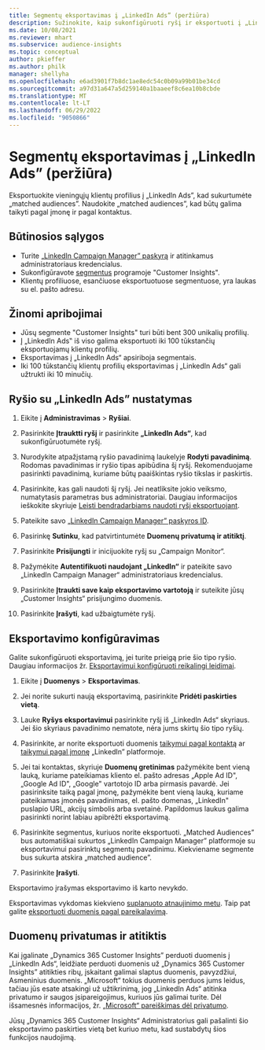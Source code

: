```yaml
---
title: Segmentų eksportavimas į „LinkedIn Ads” (peržiūra)
description: Sužinokite, kaip sukonfigūruoti ryšį ir eksportuoti į „LinkedIn Ads”.
ms.date: 10/08/2021
ms.reviewer: mhart
ms.subservice: audience-insights
ms.topic: conceptual
author: pkieffer
ms.author: philk
manager: shellyha
ms.openlocfilehash: e6ad3901f7b8dc1ae8edc54c0b09a99b01be34cd
ms.sourcegitcommit: a97d31a647a5d259140a1baaeef8c6ea10b8cbde
ms.translationtype: MT
ms.contentlocale: lt-LT
ms.lasthandoff: 06/29/2022
ms.locfileid: "9050866"
---
```

# <a name="export-segments-to-linkedin-ads-preview"></a>Segmentų eksportavimas į „LinkedIn Ads” (peržiūra)

Eksportuokite vieningųjų klientų profilius į „LinkedIn Ads”, kad sukurtumėte „matched audiences”. Naudokite „matched audiences”, kad būtų galima taikyti pagal įmonę ir pagal kontaktus.

## <a name="prerequisites"></a>Būtinosios sąlygos

-   Turite [„LinkedIn Campaign Manager” paskyrą](https://business.linkedin.com/marketing-solutions/ads) ir atitinkamus administratoriaus kredencialus.
-   Sukonfigūravote [segmentus](segments.md) programoje "Customer Insights".
-   Klientų profiliuose, esančiuose eksportuotuose segmentuose, yra laukas su el. pašto adresu.

## <a name="known-limitations"></a>Žinomi apribojimai

- Jūsų segmente "Customer Insights" turi būti bent 300 unikalių profilių. 
- Į „LinkedIn Ads‟ iš viso galima eksportuoti iki 100 tūkstančių eksportuojamų klientų profilių.
- Eksportavimas į „LinkedIn Ads“ apsiriboja segmentais.
- Iki 100 tūkstančių klientų profilių eksportavimas į „LinkedIn Ads“ gali užtrukti iki 10 minučių. 

## <a name="set-up-the-connection-to-linkedin-ads"></a>Ryšio su „LinkedIn Ads” nustatymas

1. Eikite į **Administravimas** > **Ryšiai**.

1. Pasirinkite **Įtrauktti ryšį** ir pasirinkite **„LinkedIn Ads“**, kad sukonfigūruotumėte ryšį.

1. Nurodykite atpažįstamą ryšio pavadinimą laukelyje **Rodyti pavadinimą**. Rodomas pavadinimas ir ryšio tipas apibūdina šį ryšį. Rekomenduojame pasirinkti pavadinimą, kuriame būtų paaiškintas ryšio tikslas ir paskirtis.

1. Pasirinkite, kas gali naudoti šį ryšį. Jei neatliksite jokio veiksmo, numatytasis parametras bus administratoriai. Daugiau informacijos ieškokite skyriuje [Leisti bendradarbiams naudoti ryšį eksportuojant](connections.md#allow-contributors-to-use-a-connection-for-exports).

1. Pateikite savo [„LinkedIn Campaign Manager” paskyros ID](https://www.linkedin.com/help/lms/answer/a424270).

1. Pasirinkę **Sutinku**, kad patvirtintumėte **Duomenų privatumą ir atitiktį**.

1. Pasirinkite **Prisijungti** ir inicijuokite ryšį su „Campaign Monitor“.

1. Pažymėkite **Autentifikuoti naudojant „LinkedIn“** ir pateikite savo „LinkedIn Campaign Manager“ administratoriaus kredencialus.

1. Pasirinkite **Įtraukti save kaip eksportavimo vartotoją** ir suteikite jūsų „Customer Insights“ prisijungimo duomenis.

1. Pasirinkite **Įrašyti**, kad užbaigtumėte ryšį.

## <a name="configure-an-export"></a>Eksportavimo konfigūravimas

Galite sukonfigūruoti eksportavimą, jei turite prieigą prie šio tipo ryšio. Daugiau informacijos žr. [Eksportavimui konfigūruoti reikalingi leidimai](export-destinations.md#set-up-a-new-export).

1. Eikite į **Duomenys** > **Eksportavimas**.

1. Jei norite sukurti naują eksportavimą, pasirinkite **Pridėti paskirties vietą**.

1. Lauke **Ryšys eksportavimui** pasirinkite ryšį iš „LinkedIn Ads“ skyriaus. Jei šio skyriaus pavadinimo nematote, nėra jums skirtų šio tipo ryšių.

1. Pasirinkite, ar norite eksportuoti duomenis [taikymui pagal kontaktą](https://business.linkedin.com/marketing-solutions/ad-targeting/contact-targeting) ar [taikymui pagal įmonę](https://business.linkedin.com/marketing-solutions/ad-targeting/account-targeting) „LinkedIn” platformoje. 

1. Jei tai kontaktas, skyriuje **Duomenų gretinimas** pažymėkite bent vieną lauką, kuriame pateikiamas kliento el. pašto adresas „Apple Ad ID", „Google Ad ID", „Google" vartotojo ID arba pirmasis pavardė. Jei pasirinksite taiką pagal įmonę, pažymėkite bent vieną lauką, kuriame pateikiamas įmonės pavadinimas, el. pašto domenas, „LinkedIn" puslapio URL, akcijų simbolis arba svetainė. Papildomus laukus galima pasirinkti norint labiau apibrėžti eksportavimą. 

1. Pasirinkite segmentus, kuriuos norite eksportuoti. „Matched Audiences” bus automatiškai sukurtos „LinkedIn Campaign Manager” platformoje su eksportavimui pasirinktų segmentų pavadinimu. Kiekviename segmente bus sukurta atskira „matched audience”. 

1. Pasirinkite **Įrašyti**.

Eksportavimo įrašymas eksportavimo iš karto nevykdo.

Eksportavimas vykdomas kiekvieno [suplanuoto atnaujinimo metu](system.md#schedule-tab). Taip pat galite [eksportuoti duomenis pagal pareikalavimą](export-destinations.md#run-exports-on-demand). 


## <a name="data-privacy-and-compliance"></a>Duomenų privatumas ir atitiktis

Kai įgalinate „Dynamics 365 Customer Insights” perduoti duomenis į „LinkedIn Ads“, leidžiate perduoti duomenis už „Dynamics 365 Customer Insights” atitikties ribų, įskaitant galimai slaptus duomenis, pavyzdžiui, Asmeninius duomenis. „Microsoft“ tokius duomenis perduos jums leidus, tačiau jūs esate atsakingi už užtikrinimą, jog „LinkedIn Ads“ atitinka privatumo ir saugos įsipareigojimus, kuriuos jūs galimai turite. Dėl išsamesnės informacijos, žr. [„Microsoft“ pareiškimas dėl privatumo](https://go.microsoft.com/fwlink/?linkid=396732).

Jūsų „Dynamics 365 Customer Insights“ Administratorius gali pašalinti šio eksportavimo paskirties vietą bet kuriuo metu, kad sustabdytų šios funkcijos naudojimą.
